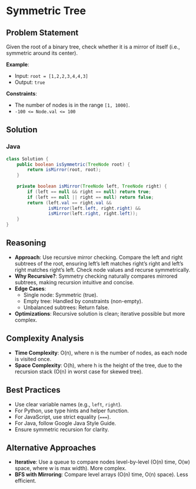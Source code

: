 # Symmetric Tree

## Problem Statement
Given the root of a binary tree, check whether it is a mirror of itself (i.e., symmetric around its center).

**Example**:
- Input: `root = [1,2,2,3,4,4,3]`
- Output: `true`

**Constraints**:
- The number of nodes is in the range `[1, 1000]`.
- `-100 <= Node.val <= 100`

## Solution

### Java
```java
class Solution {
    public boolean isSymmetric(TreeNode root) {
        return isMirror(root, root);
    }
    
    private boolean isMirror(TreeNode left, TreeNode right) {
        if (left == null && right == null) return true;
        if (left == null || right == null) return false;
        return (left.val == right.val && 
                isMirror(left.left, right.right) && 
                isMirror(left.right, right.left));
    }
}
```

## Reasoning
- **Approach**: Use recursive mirror checking. Compare the left and right subtrees of the root, ensuring left’s left matches right’s right and left’s right matches right’s left. Check node values and recurse symmetrically.
- **Why Recursive?**: Symmetry checking naturally compares mirrored subtrees, making recursion intuitive and concise.
- **Edge Cases**:
  - Single node: Symmetric (true).
  - Empty tree: Handled by constraints (non-empty).
  - Unbalanced subtrees: Return false.
- **Optimizations**: Recursive solution is clean; iterative possible but more complex.

## Complexity Analysis
- **Time Complexity**: O(n), where n is the number of nodes, as each node is visited once.
- **Space Complexity**: O(h), where h is the height of the tree, due to the recursion stack (O(n) in worst case for skewed tree).

## Best Practices
- Use clear variable names (e.g., `left`, `right`).
- For Python, use type hints and helper function.
- For JavaScript, use strict equality (`===`).
- For Java, follow Google Java Style Guide.
- Ensure symmetric recursion for clarity.

## Alternative Approaches
- **Iterative**: Use a queue to compare nodes level-by-level (O(n) time, O(w) space, where w is max width). More complex.
- **BFS with Mirroring**: Compare level arrays (O(n) time, O(n) space). Less efficient.